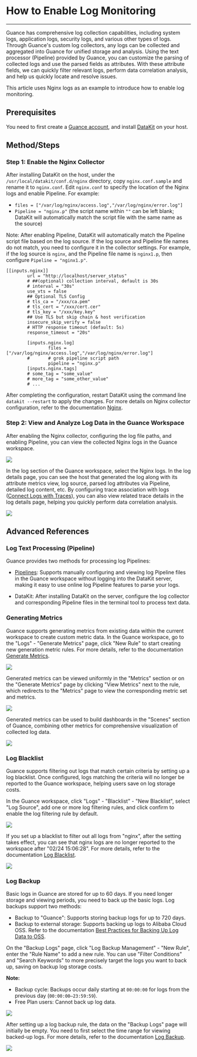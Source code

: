 # How to Enable Log Monitoring
---

Guance has comprehensive log collection capabilities, including system logs, application logs, security logs, and various other types of logs. Through Guance's custom log collectors, any logs can be collected and aggregated into Guance for unified storage and analysis. Using the text processor (Pipeline) provided by Guance, you can customize the parsing of collected logs and use the parsed fields as attributes. With these attribute fields, we can quickly filter relevant logs, perform data correlation analysis, and help us quickly locate and resolve issues.

This article uses Nginx logs as an example to introduce how to enable log monitoring.

## Prerequisites

You need to first create a [Guance account](https://www.guance.com/), and install [DataKit](../datakit/datakit-install.md) on your host.

## Method/Steps

### Step 1: Enable the Nginx Collector

After installing DataKit on the host, under the `/usr/local/datakit/conf.d/nginx` directory, copy `nginx.conf.sample` and rename it to `nginx.conf`. Edit `nginx.conf` to specify the location of the Nginx logs and enable Pipeline. For example:

- `files = ["/var/log/nginx/access.log","/var/log/nginx/error.log"]`
- `Pipeline = "nginx.p"` (the script name within `""` can be left blank; DataKit will automatically match the script file with the same name as the source)

Note: After enabling Pipeline, DataKit will automatically match the Pipeline script file based on the log source. If the log source and Pipeline file names do not match, you need to configure it in the collector settings. For example, if the log source is `nginx`, and the Pipeline file name is `nginx1.p`, then configure `Pipeline = "nginx1.p"`.

```
[[inputs.nginx]]
        url = "http://localhost/server_status"
        # ##(optional) collection interval, default is 30s
        # interval = "30s"
        use_vts = false
        ## Optional TLS Config
        # tls_ca = "/xxx/ca.pem"
        # tls_cert = "/xxx/cert.cer"
        # tls_key = "/xxx/key.key"
        ## Use TLS but skip chain & host verification
        insecure_skip_verify = false
        # HTTP response timeout (default: 5s)
        response_timeout = "20s"

        [inputs.nginx.log]
                files = ["/var/log/nginx/access.log","/var/log/nginx/error.log"]
        #       # grok pipeline script path
                pipeline = "nginx.p"
        [inputs.nginx.tags]
        # some_tag = "some_value"
        # more_tag = "some_other_value"
        # ...
```

After completing the configuration, restart DataKit using the command line `datakit --restart` to apply the changes. For more details on Nginx collector configuration, refer to the documentation [Nginx](../integrations/nginx.md).

### Step 2: View and Analyze Log Data in the Guance Workspace

After enabling the Nginx collector, configuring the log file paths, and enabling Pipeline, you can view the collected Nginx logs in the Guance workspace.

![](img/13.log_2.png)

In the log section of the Guance workspace, select the Nginx logs. In the log details page, you can see the host that generated the log along with its attribute metrics view, log source, parsed log attributes via Pipeline, detailed log content, etc. By configuring trace association with logs ([Connect Logs with Traces](../application-performance-monitoring/collection/connect-log/index.md)), you can also view related trace details in the log details page, helping you quickly perform data correlation analysis.

![](img/13.log_1.png)

## Advanced References

### Log Text Processing (Pipeline)

Guance provides two methods for processing log Pipelines:

- [Pipelines](../pipeline/index.md): Supports manually configuring and viewing log Pipeline files in the Guance workspace without logging into the DataKit server, making it easy to use online log Pipeline features to parse your logs.
  
- DataKit: After installing DataKit on the server, configure the log collector and corresponding Pipeline files in the terminal tool to process text data.

### Generating Metrics

Guance supports generating metrics from existing data within the current workspace to create custom metric data. In the Guance workspace, go to the "Logs" - "Generate Metrics" page, click "New Rule" to start creating new generation metric rules. For more details, refer to the documentation [Generate Metrics](../metrics/generate-metrics.md).

![](img/13.log_9.png)

Generated metrics can be viewed uniformly in the "Metrics" section or on the "Generate Metrics" page by clicking "View Metrics" next to the rule, which redirects to the "Metrics" page to view the corresponding metric set and metrics.

![](img/13.log_9.1.png)

Generated metrics can be used to build dashboards in the "Scenes" section of Guance, combining other metrics for comprehensive visualization of collected log data.

![](img/13.log_9.2.png)

### Log Blacklist

Guance supports filtering out logs that match certain criteria by setting up a log blacklist. Once configured, logs matching the criteria will no longer be reported to the Guance workspace, helping users save on log storage costs.

In the Guance workspace, click "Logs" - "Blacklist" - "New Blacklist", select "Log Source", add one or more log filtering rules, and click confirm to enable the log filtering rule by default.

![](img/13.log_3.png)

If you set up a blacklist to filter out all logs from "nginx", after the setting takes effect, you can see that nginx logs are no longer reported to the workspace after "02/24 15:06:28". For more details, refer to the documentation [Log Blacklist](../logs/blacklist.md).

![](img/13.log_4.1.png)

### Log Backup

Basic logs in Guance are stored for up to 60 days. If you need longer storage and viewing periods, you need to back up the basic logs. Log backups support two methods:

- Backup to "Guance": Supports storing backup logs for up to 720 days.
- Backup to external storage: Supports backing up logs to Alibaba Cloud OSS. Refer to the documentation [Best Practices for Backing Up Log Data to OSS](../best-practices/partner/log-backup-to-oss-by-func.md).

On the "Backup Logs" page, click "Log Backup Management" - "New Rule", enter the "Rule Name" to add a new rule. You can use "Filter Conditions" and "Search Keywords" to more precisely target the logs you want to back up, saving on backup log storage costs.

**Note:**

- Backup cycle: Backups occur daily starting at `00:00:00` for logs from the previous day (`00:00:00—23:59:59`).
- Free Plan users: Cannot back up log data.

![](img/13.log_6.png)

After setting up a log backup rule, the data on the "Backup Logs" page will initially be empty. You need to first select the time range for viewing backed-up logs. For more details, refer to the documentation [Log Backup](../management/backup/index.md).

![](img/13.log_10.1.png)